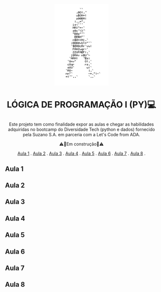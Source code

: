 <p align="center">
<img width="180px" height= 269 src=https://github.com/ElizangelaStudent/-L-GICA-DE-PROGRAMA-O-I-PY-/blob/3ada955ac03cec07b6173afaf1152dc7851f5434/homem%20letra.gif

</p>

  # <p align="center"> **LÓGICA DE PROGRAMAÇÃO I (PY)💻**
</p>

<p align="center"> Este projeto tem como finalidade expor as aulas e chegar as habilidades adquiridas no bootcamp do Diversidade Tech (python e dados) fornecido pela Suzano S.A. em parceria com a Let's Code from ADA.</p>

<p align="center"> ⚠️🚧Em construção🚧⚠️</p>

<p align="center">
 <a href="#aula_1">Aula 1</a> .
 <a href="#aula_2">Aula 2</a> .
 <a href="#aula_3">Aula 3</a> .
 <a href="#aula_4">Aula 4</a> .
 <a href="#aula_5">Aula 5</a> . 
 <a href="#aula_6">Aula 6</a> . 
 <a href="#aula_7">Aula 7</a> . 
 <a href="#aula_8">Aula 8</a> . 
  </p>
  
  
 ## Aula 1
  
 ## Aula 2
 
 ## Aula 3
 
 ## Aula 4
 
 ## Aula 5
 
 ## Aula 6
 
 ## Aula 7
 
 ## Aula 8
 

